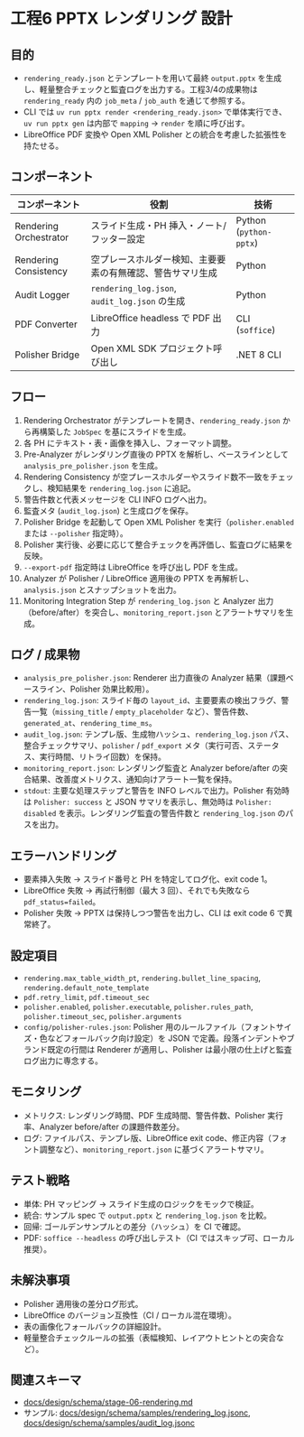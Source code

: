 # 工程6 PPTX レンダリング 設計

## 目的
- `rendering_ready.json` とテンプレートを用いて最終 `output.pptx` を生成し、軽量整合チェックと監査ログを出力する。工程3/4の成果物は `rendering_ready` 内の `job_meta` / `job_auth` を通じて参照する。
- CLI では `uv run pptx render <rendering_ready.json>` で単体実行でき、`uv run pptx gen` は内部で `mapping` → `render` を順に呼び出す。
- LibreOffice PDF 変換や Open XML Polisher との統合を考慮した拡張性を持たせる。

## コンポーネント
| コンポーネント | 役割 | 技術 |
| --- | --- | --- |
| Rendering Orchestrator | スライド生成・PH 挿入・ノート/フッター設定 | Python (`python-pptx`) |
| Rendering Consistency | 空プレースホルダー検知、主要要素の有無確認、警告サマリ生成 | Python |
| Audit Logger | `rendering_log.json`, `audit_log.json` の生成 | Python |
| PDF Converter | LibreOffice headless で PDF 出力 | CLI (`soffice`) |
| Polisher Bridge | Open XML SDK プロジェクト呼び出し | .NET 8 CLI |

## フロー
1. Rendering Orchestrator がテンプレートを開き、`rendering_ready.json` から再構築した `JobSpec` を基にスライドを生成。  
2. 各 PH にテキスト・表・画像を挿入し、フォーマット調整。  
3. Pre-Analyzer がレンダリング直後の PPTX を解析し、ベースラインとして `analysis_pre_polisher.json` を生成。  
4. Rendering Consistency が空プレースホルダーやスライド数不一致をチェックし、検知結果を `rendering_log.json` に追記。  
5. 警告件数と代表メッセージを CLI INFO ログへ出力。  
6. 監査メタ (`audit_log.json`) と生成ログを保存。  
7. Polisher Bridge を起動して Open XML Polisher を実行（`polisher.enabled` または `--polisher` 指定時）。  
8. Polisher 実行後、必要に応じて整合チェックを再評価し、監査ログに結果を反映。  
9. `--export-pdf` 指定時は LibreOffice を呼び出し PDF を生成。  
10. Analyzer が Polisher / LibreOffice 適用後の PPTX を再解析し、`analysis.json` とスナップショットを出力。  
11. Monitoring Integration Step が `rendering_log.json` と Analyzer 出力（before/after）を突合し、`monitoring_report.json` とアラートサマリを生成。  

## ログ / 成果物
- `analysis_pre_polisher.json`: Renderer 出力直後の Analyzer 結果（課題ベースライン、Polisher 効果比較用）。  
- `rendering_log.json`: スライド毎の `layout_id`、主要要素の検出フラグ、警告一覧（`missing_title` / `empty_placeholder` など）、警告件数、`generated_at`、`rendering_time_ms`。
- `audit_log.json`: テンプレ版、生成物ハッシュ、`rendering_log.json` パス、整合チェックサマリ、`polisher` / `pdf_export` メタ（実行可否、ステータス、実行時間、リトライ回数）を保持。
- `monitoring_report.json`: レンダリング監査と Analyzer before/after の突合結果、改善度メトリクス、通知向けアラート一覧を保持。
- `stdout`: 主要な処理ステップと警告を INFO レベルで出力。Polisher 有効時は `Polisher: success` と JSON サマリを表示し、無効時は `Polisher: disabled` を表示。レンダリング監査の警告件数と `rendering_log.json` のパスを出力。

## エラーハンドリング
- 要素挿入失敗 → スライド番号と PH を特定してログ化、exit code 1。
- LibreOffice 失敗 → 再試行制御（最大 3 回）、それでも失敗なら `pdf_status=failed`。
- Polisher 失敗 → PPTX は保持しつつ警告を出力し、CLI は exit code 6 で異常終了。

## 設定項目
- `rendering.max_table_width_pt`, `rendering.bullet_line_spacing`, `rendering.default_note_template`
- `pdf.retry_limit`, `pdf.timeout_sec`
- `polisher.enabled`, `polisher.executable`, `polisher.rules_path`, `polisher.timeout_sec`, `polisher.arguments`
- `config/polisher-rules.json`: Polisher 用のルールファイル（フォントサイズ・色などフォールバック向け設定）を JSON で定義。段落インデントやブランド既定の行間は Renderer が適用し、Polisher は最小限の仕上げと監査ログ出力に専念する。

## モニタリング
- メトリクス: レンダリング時間、PDF 生成時間、警告件数、Polisher 実行率、Analyzer before/after の課題件数差分。
- ログ: ファイルパス、テンプレ版、LibreOffice exit code、修正内容（フォント調整など）、`monitoring_report.json` に基づくアラートサマリ。

## テスト戦略
- 単体: PH マッピング → スライド生成のロジックをモックで検証。
- 統合: サンプル spec で `output.pptx` と `rendering_log.json` を比較。
- 回帰: ゴールデンサンプルとの差分（ハッシュ）を CI で確認。
- PDF: `soffice --headless` の呼び出しテスト（CI ではスキップ可、ローカル推奨）。

## 未解決事項
- Polisher 適用後の差分ログ形式。
- LibreOffice のバージョン互換性（CI / ローカル混在環境）。
- 表の画像化フォールバックの詳細設計。
- 軽量整合チェックルールの拡張（表幅検知、レイアウトヒントとの突合など）。

## 関連スキーマ
- [docs/design/schema/stage-06-rendering.md](../schema/stage-06-rendering.md)
- サンプル: [docs/design/schema/samples/rendering_log.jsonc](../schema/samples/rendering_log.jsonc), [docs/design/schema/samples/audit_log.jsonc](../schema/samples/audit_log.jsonc)
